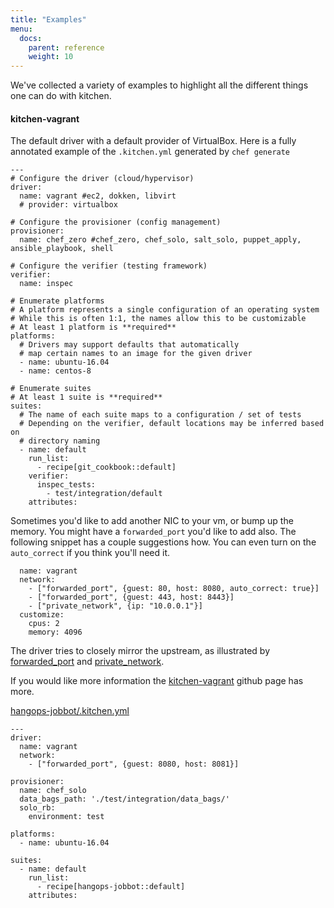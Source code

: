 ```yaml
---
title: "Examples"
menu:
  docs:
    parent: reference
    weight: 10
---
```


We've collected a variety of examples to highlight all the different things one can do with kitchen.

#### kitchen-vagrant

The default driver with a default provider of VirtualBox. Here is a fully annotated example of the `.kitchen.yml` generated by `chef generate`

~~~
---
# Configure the driver (cloud/hypervisor)
driver:
  name: vagrant #ec2, dokken, libvirt
  # provider: virtualbox

# Configure the provisioner (config management)
provisioner:
  name: chef_zero #chef_zero, chef_solo, salt_solo, puppet_apply, ansible_playbook, shell

# Configure the verifier (testing framework)
verifier:
  name: inspec

# Enumerate platforms
# A platform represents a single configuration of an operating system
# While this is often 1:1, the names allow this to be customizable
# At least 1 platform is **required**
platforms:
  # Drivers may support defaults that automatically
  # map certain names to an image for the given driver
  - name: ubuntu-16.04
  - name: centos-8

# Enumerate suites
# At least 1 suite is **required**
suites:
  # The name of each suite maps to a configuration / set of tests
  # Depending on the verifier, default locations may be inferred based on
  # directory naming
  - name: default
    run_list:
      - recipe[git_cookbook::default]
    verifier:
      inspec_tests:
        - test/integration/default
    attributes:
~~~

Sometimes you'd like to add another NIC to your vm, or bump up the memory. You might have a `forwarded_port` you'd like
to add also. The following snippet has a couple suggestions how. You can even turn on the `auto_correct` if you think
you'll need it.

~~~
  name: vagrant
  network:
    - ["forwarded_port", {guest: 80, host: 8080, auto_correct: true}]
    - ["forwarded_port", {guest: 443, host: 8443}]
    - ["private_network", {ip: "10.0.0.1"}]
  customize:
    cpus: 2
    memory: 4096
~~~

The driver tries to closely mirror the upstream, as illustrated by [forwarded_port](https://docs.vagrantup.com/v2/networking/forwarded_ports.html) and [private_network](https://docs.vagrantup.com/v2/networking/private_network.html).

If you would like more information the [kitchen-vagrant](https://github.com/test-kitchen/kitchen-vagrant) github page has more.

[hangops-jobbot/.kitchen.yml](https://github.com/rrxtns/hangops-jobbot/blob/master/cookbooks/hangops-jobbot/.kitchen.yml)

~~~
---
driver:
  name: vagrant
  network:
    - ["forwarded_port", {guest: 8080, host: 8081}]

provisioner:
  name: chef_solo
  data_bags_path: './test/integration/data_bags/'
  solo_rb:
    environment: test

platforms:
  - name: ubuntu-16.04

suites:
  - name: default
    run_list:
      - recipe[hangops-jobbot::default]
    attributes:
~~~

